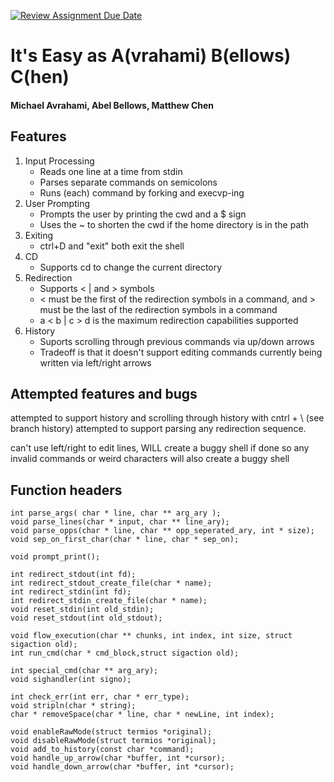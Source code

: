 [![Review Assignment Due Date](https://classroom.github.com/assets/deadline-readme-button-22041afd0340ce965d47ae6ef1cefeee28c7c493a6346c4f15d667ab976d596c.svg)](https://classroom.github.com/a/Tfg6waJb)
# It's Easy as A(vrahami) B(ellows) C(hen)
#### Michael Avrahami, Abel Bellows, Matthew Chen

## Features
1. Input Processing
   - Reads one line at a time from stdin
   - Parses separate commands on semicolons
   - Runs (each) command by forking and execvp-ing
2. User Prompting
   - Prompts the user by printing the cwd and a $ sign
   - Uses the ~ to shorten the cwd if the home directory is in the path
3. Exiting
   - ctrl+D and "exit" both exit the shell
4. CD
   - Supports cd to change the current directory
5. Redirection
   - Supports < | and > symbols
   - < must be the first of the redirection symbols in a command, and > must be the last of the redirection symbols in a command
   - a < b | c > d is the maximum redirection capabilities supported
6. History
   - Suports scrolling through previous commands via up/down arrows
   - Tradeoff is that it doesn't support editing commands currently being written via left/right arrows

## Attempted features and bugs

attempted to support history and scrolling through history with cntrl + \ (see branch history)
attempted to support parsing any redirection sequence.

can't use left/right to edit lines, WILL create a buggy shell if done so
any invalid commands or weird characters will also create a buggy shell
 
## Function headers
```
int parse_args( char * line, char ** arg_ary );
void parse_lines(char * input, char ** line_ary);
void parse_opps(char * line, char ** opp_seperated_ary, int * size);
void sep_on_first_char(char * line, char * sep_on);

void prompt_print();

int redirect_stdout(int fd);
int redirect_stdout_create_file(char * name);
int redirect_stdin(int fd);
int redirect_stdin_create_file(char * name);
void reset_stdin(int old_stdin);
void reset_stdout(int old_stdout);

void flow_execution(char ** chunks, int index, int size, struct sigaction old);
int run_cmd(char * cmd_block,struct sigaction old);

int special_cmd(char ** arg_ary);
void sighandler(int signo);

int check_err(int err, char * err_type); 
void stripln(char * string);
char * removeSpace(char * line, char * newLine, int index);

void enableRawMode(struct termios *original);
void disableRawMode(struct termios *original);
void add_to_history(const char *command);
void handle_up_arrow(char *buffer, int *cursor);
void handle_down_arrow(char *buffer, int *cursor);
```

